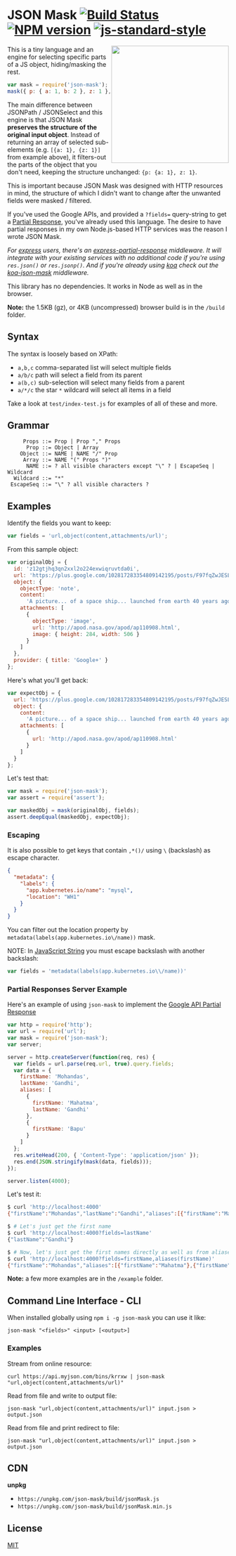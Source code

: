 # JSON Mask [![Build Status](https://github.com/nemtsov/json-mask/actions/workflows/node.js.yml/badge.svg)](https://github.com/nemtsov/json-mask/actions/workflows/node.js.yml) [![NPM version](https://img.shields.io/npm/v/json-mask.svg)](https://www.npmjs.com/package/json-mask) [![js-standard-style](https://img.shields.io/badge/code%20style-standard-brightgreen.svg)](http://standardjs.com/)

<img src="https://raw.github.com/nemtsov/json-mask/master/logo.png" align="right" width="267px" />

This is a tiny language and an engine for selecting specific parts of a JS object, hiding/masking the rest.

```js
var mask = require('json-mask');
mask({ p: { a: 1, b: 2 }, z: 1 }, 'p/a,z'); // {p: {a: 1}, z: 1}
```

The main difference between JSONPath / JSONSelect and this engine is that JSON Mask
**preserves the structure of the original input object**.
Instead of returning an array of selected sub-elements (e.g. `[{a: 1}, {z: 1}]` from example above),
it filters-out the parts of the object that you don't need,
keeping the structure unchanged: `{p: {a: 1}, z: 1}`.

This is important because JSON Mask was designed with HTTP resources in mind,
the structure of which I didn't want to change after the unwanted fields
were masked / filtered.

If you've used the Google APIs, and provided a `?fields=` query-string to get a
[Partial Response](https://developers.google.com/gdata/docs/2.0/reference#PartialResponse), you've
already used this language. The desire to have partial responses in
my own Node.js-based HTTP services was the reason I wrote JSON Mask.

_For [express](http://expressjs.com/) users, there's an
[express-partial-response](https://github.com/nemtsov/express-partial-response) middleware.
It will integrate with your existing services with no additional code
if you're using `res.json()` or `res.jsonp()`. And if you're already using [koa](https://github.com/koajs/koa.git)
check out the [koa-json-mask](https://github.com/nemtsov/koa-json-mask) middleware._

This library has no dependencies. It works in Node as well as in the browser.

**Note:** the 1.5KB (gz), or 4KB (uncompressed) browser build is in the `/build` folder.

## Syntax

The syntax is loosely based on XPath:

- `a,b,c` comma-separated list will select multiple fields
- `a/b/c` path will select a field from its parent
- `a(b,c)` sub-selection will select many fields from a parent
- `a/*/c` the star `*` wildcard will select all items in a field

Take a look at `test/index-test.js` for examples of all of these and more.

## Grammar

```
     Props ::= Prop | Prop "," Props
      Prop ::= Object | Array
    Object ::= NAME | NAME "/" Prop
     Array ::= NAME "(" Props ")"
      NAME ::= ? all visible characters except "\" ? | EscapeSeq | Wildcard
  Wildcard ::= "*"
 EscapeSeq ::= "\" ? all visible characters ?
```

## Examples

Identify the fields you want to keep:

```js
var fields = 'url,object(content,attachments/url)';
```

From this sample object:

```js
var originalObj = {
  id: 'z12gtjhq3qn2xxl2o224exwiqruvtda0i',
  url: 'https://plus.google.com/102817283354809142195/posts/F97fqZwJESL',
  object: {
    objectType: 'note',
    content:
      'A picture... of a space ship... launched from earth 40 years ago.',
    attachments: [
      {
        objectType: 'image',
        url: 'http://apod.nasa.gov/apod/ap110908.html',
        image: { height: 284, width: 506 }
      }
    ]
  },
  provider: { title: 'Google+' }
};
```

Here's what you'll get back:

```js
var expectObj = {
  url: 'https://plus.google.com/102817283354809142195/posts/F97fqZwJESL',
  object: {
    content:
      'A picture... of a space ship... launched from earth 40 years ago.',
    attachments: [
      {
        url: 'http://apod.nasa.gov/apod/ap110908.html'
      }
    ]
  }
};
```

Let's test that:

```js
var mask = require('json-mask');
var assert = require('assert');

var maskedObj = mask(originalObj, fields);
assert.deepEqual(maskedObj, expectObj);
```

### Escaping

It is also possible to get keys that contain `,*()/` using `\` (backslash) as escape character.

```json
{
  "metadata": {
    "labels": {
      "app.kubernetes.io/name": "mysql",
      "location": "WH1"
    }
  }
}
```

You can filter out the location property by `metadata(labels(app.kubernetes.io\/name))` mask.

NOTE: In [JavaScript String](https://developer.mozilla.org/en-US/docs/Web/JavaScript/Reference/Global_Objects/String#escape_sequences) you must escape backslash with another backslash:
```js
var fields = 'metadata(labels(app.kubernetes.io\\/name))'
```

### Partial Responses Server Example

Here's an example of using `json-mask` to implement the
[Google API Partial Response](https://developers.google.com/gdata/docs/2.0/reference#PartialResponse)

```js
var http = require('http');
var url = require('url');
var mask = require('json-mask');
var server;

server = http.createServer(function(req, res) {
  var fields = url.parse(req.url, true).query.fields;
  var data = {
    firstName: 'Mohandas',
    lastName: 'Gandhi',
    aliases: [
      {
        firstName: 'Mahatma',
        lastName: 'Gandhi'
      },
      {
        firstName: 'Bapu'
      }
    ]
  };
  res.writeHead(200, { 'Content-Type': 'application/json' });
  res.end(JSON.stringify(mask(data, fields)));
});

server.listen(4000);
```

Let's test it:

```bash
$ curl 'http://localhost:4000'
{"firstName":"Mohandas","lastName":"Gandhi","aliases":[{"firstName":"Mahatma","lastName":"Gandhi"},{"firstName":"Bapu"}]}

$ # Let's just get the first name
$ curl 'http://localhost:4000?fields=lastName'
{"lastName":"Gandhi"}

$ # Now, let's just get the first names directly as well as from aliases
$ curl 'http://localhost:4000?fields=firstName,aliases(firstName)'
{"firstName":"Mohandas","aliases":[{"firstName":"Mahatma"},{"firstName":"Bapu"}]}
```

**Note:** a few more examples are in the `/example` folder.

## Command Line Interface - CLI

When installed globally using `npm i -g json-mask` you can use it like:

`json-mask "<fields>" <input> [<output>]`

### Examples

Stream from online resource:

`curl https://api.myjson.com/bins/krrxw | json-mask "url,object(content,attachments/url)"`

Read from file and write to output file:

`json-mask "url,object(content,attachments/url)" input.json > output.json`

Read from file and print redirect to file:

`json-mask "url,object(content,attachments/url)" input.json > output.json`

## CDN

**unpkg**

- `https://unpkg.com/json-mask/build/jsonMask.js`
- `https://unpkg.com/json-mask/build/jsonMask.min.js`

## License

[MIT](/LICENSE)
